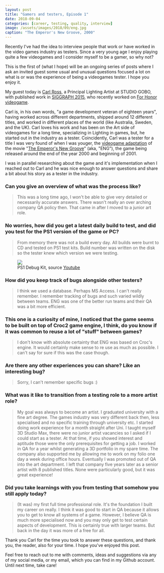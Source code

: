 ```yaml
---
layout: post
title: "Gamers and testers, Episode 1"
date: 2018-09-04
categories: [career, testing, quality, interview]
image: /assets/images/2018/09/eng.jpg
caption: "The Emperor's New Groove, 2000"
---
```


Recently I've had the idea to interview people that work or have worked in the video games industry as testers. Since a very young age I enjoy playing quite a few videogames and I consider myself to be a gamer, so why not?

This is the first of (what I hope) will be an ongoing series of posts where I ask an invited guest some usual and unusual questions focused a lot on what is or was the experience of being a videogames tester. I hope you enjoy it.

My guest today is [Carl Ross](https://www.linkedin.com/in/carlleonross/), a Principal Lighting Artist at STUDIO GOBO, with published work in [SIGGRAPH 2015](https://dl.acm.org/citation.cfm?id=2793105), who recently worked on [For Honor videogame](https://en.wikipedia.org/wiki/For_Honor).

Carl is, in his own words, "a game development veteran of eighteen years", having worked across different departments, shipped around 12 different titles, and worked in different places of the world (like Australia, Sweden, and the UK). Carl loves his work and has been on the Art side of videogames for a long time, specializing in Lighting in games, but, he started out in the industry as a tester. Coincidently, Carl was a tester for a title I was very found of when I was youger, the [videogame adaptation](https://en.wikipedia.org/wiki/The_Emperor%27s_New_Groove_(video_game)) of the movie "[The Emperor's New Groove](https://en.wikipedia.org/wiki/The_Emperor%27s_New_Groove)" (aka, "ENG"), the game being released around the end of the year 2000 and beginning of 2001.

I was in parallel researching about the game and it's implementation when I reached out to Carl and he was nice enough to answer questions and share a bit about his story as a tester in the industry.


### Can you give an overview of what was the process like?

> This was a long time ago, I won't be able to give very detailed or necessarily accurate answers. There wasn't really an over arching company QA policy then. That came in after I moved to a junior art role.

### No worries, how did you get a latest daily build to test, and did you test for the PS1 version of the game or PC?

> From memory there was not a build every day. All builds were burnt to CD and tested on PS1 test kits. Build number was written on the disk so the tester knew which version we were testing.

<figure>
    <img src="/assets/images/2018/09/ps1.png">
    <figcaption>PS1 Debug Kit, source <a href="https://youtu.be/VmLrLAeIwZc">Youtube</a></figcaption>
</figure>

### How did you keep track of bugs alongside other testers?

> I think we used a database. Perhaps MS Access. I can't really remember. I remember tracking of bugs and such varied wildly between teams. ENG was one of the better run teams and their QA was a bit more efficient.


### This one is a curiosity of mine, I noticed that the game seems to be built on top of Croc2 game engine, I think, do you know if it was common to reuse a lot of "stuff" between games?

> I don't know with absolute certainty that ENG was based on Croc's engine. It would certainly make sense to re use as much as possible. I can't say for sure if this was the case though.

### Are there any other experiences you can share? Like an interesting bug?

> Sorry, I can't remember specific bugs :)

### What was it like to transition from a testing role to a more artist role?

> My goal was always to become an artist. I graduated university with a fine art degree. The games industry was very different back then, less specialised and no specific training through university etc.
> I started doing work experience for a month straight after Uni. I taught myself 3D Studio Max, there were no junior artist vacancies so I asked if I could start as a tester. At that time, if you showed interest and aptitude those were the only prerequisites for getting a job.
> I worked in QA for a year whilst generating a 3D portfolio in my spare time. The company also supported me by allowing me to work on my folio one day a week during office hours. Eventually I was promoted out of QA into the art department. I left that company five years later as a senior artist with 8 published titles. None were particularly good, but it was great experience!

### Did you take learnings with you from testing that somehow you still apply today?

> (It was) my first full time professional role. It's the foundation I built my career on really. I think it was good to start in QA because it allows you to get to know all systems of a game. However, I believe QA is much more specialised now and you may only get to test certain aspects of development. This is certainly true with larger teams. But back in the day it was more of a free for all.

Thank you Carl for the time you took to answer these questions, and thank you, the reader, also for your time. I hope you've enjoyed this post.

Feel free to reach out to me with comments, ideas and suggestions via any of my social media, or my email, which you can find in my Github account. Until next time, take care!